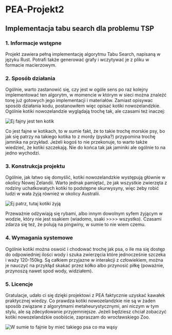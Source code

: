 # PEA-Projekt2
## Implementacja tabu search dla problemu TSP

### 1. Informacje wstępne
Projekt zawiera pełną implementację algorytmu Tabu Search, napisaną w języku Rust. Potrafi także generować grafy i wczytywać je z pliku w formacie macierzowym.

### 2. Sposób działania
Ogólnie, warto zastanowić się, czy jest w ogóle sens po raz kolejny implementować ten algorytm, w momencie w którym w sieci można znaleźć tonę już gotowych jego implementacji i materiałów. Zamiast opisywac sposób działania kodu, postanowiłem więc opisać kotiki nowozelandzkie. Ogólnie kotiki nowozelandzie wyglądają trochę tak, ale czasami też inaczej:

![Ej fajny jest ten kotik](https://upload.wikimedia.org/wikipedia/commons/c/c2/New_Zealand_Fur_seal.FZ200_%2814502532505%29.jpg)

Co jest fajne w kotikach, to w sumie fakt, że to takie trochę morskie psy, bo jak się patrzy na takiego kotika to z mordy (pyska?) przypomina trochę jamnika na przykład. Jeżeli kogoś to nie przekonuje, to warto także wiedzieć, że kotiki szczekają. Nie do końca tak jak jaminiki ale ogólnie to na jedno wychodzi.

### 3. Konstrukcja projektu
Ogólnie, jak łatwo się domyślić, kotiki nowozelandzkie występują głównie w okolicy Nowej Zelandii. Warto jednak pamiętać, że jak wszystkie zwierzęta z rodziny uchatkowatych kotiki to podstępne skurwysyny, więc żeby robić ludzi w wała żyją również w okolicy Australii.

![Ej patrz, tutaj kotiki żyją](https://upload.wikimedia.org/wikipedia/commons/c/c0/Arctocephalus_forsteri_distribution.png)

Przeważnie odżywiają się rybami, albo innym dowolnym syfem żyjącym w wodzie, który nie jest ssakiem (wiadomo, ssaki >>>> wszystko). Czasami zdarza się też, że polują na pingwiny, w sumie to nie wiem czemu.

### 4. Wymagania systemowe
Ogólnie kotiki można oswoić i chodować trochę jak psa, o ile ma się dostęp do odpowiedniej ilości wody i szuka zwierzęcia które jednocześnie szczeka i waży 120-150kg. Są całkiem przyjazne w interakcji z człowiekiem, można je nauczyć na przykłąd skakać przez kółko albo przynosić piłkę (poważnie, przynoszą nawet spod wody, widziałem).

### 5. Licencje
Gratulacje, udało ci się dzięki projektowi z PEA faktycznie uzyskać kawałek praktycznej wiedzy. Co prawdza kotiki nowozelandzkie nie są w żaden sposób związane z algorytmami metaheurystycznymi, ani niczym w tym stylu, ale są zdecydowanie przyjemniejsze. Jeżeli będziesz chciał zobaczyć kotiki nowozelandzkie osobiście, zapraszam do wrocławskiego Zoo.

![W sumie to fajnie by mieć takiego psa co ma wąsy](https://upload.wikimedia.org/wikipedia/commons/4/40/Seal_0906.jpg)